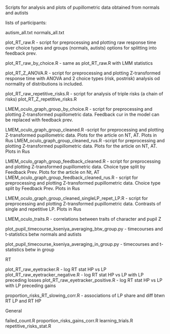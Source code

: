 Scripts for analysis and plots of pupillometric data obtained from normals and autists

lists of participants:

autism_all.txt
normals_all.txt 

plot_RT_raw.R - script for preprocessing and plotting raw response time over 
                choice types and groups (normals, autists) options for splitting
                into feedback prev.

plot_RT_raw_by_choice.R - same as plot_RT_raw.R with LMM statistics

plot_RT_Z_ANOVA.R - script for preprocessing and plotting Z-transformed 
                response time with ANOVA and 2 choice types (risk, postrisk)
                analysis od normality of distributions is included.

plot_RT_raw_repetitive_risks.R - script for analysis of triple risks (a chain of risks)
plot_RT_Z_repetitive_risks.R

LMEM_oculo_graph_group_by_choice.R - script for preprocessing and plotting Z-transformed
                pupillometric data. Feedback cur in the model can be replaced with
                feedback prev.

LMEM_oculo_graph_group_cleaned.R -script for preprocessing and plotting Z-transformed
                pupillometric data. Plots for the article on NT, AT. Plots in Rus 
LMEM_oculo_graph_group_cleaned_rus.R -script for preprocessing and plotting Z-transformed
                pupillometric data. Plots for the article on NT, AT. Plots in Rus 

LMEM_oculo_graph_group_feedback_cleaned.R - script for preprocessing and plotting Z-transformed
                pupillometric data. Choice type split by Feedback Prev. Plots for the article on Nt, AT
LMEM_oculo_graph_group_feedback_cleaned_rus.R - script for preprocessing and plotting Z-transformed
                pupillometric data. Choice type split by Feedback Prev. Plots in Rus

LMEM_oculo_graph_group_cleaned_singleLP_repet_LP.R - script for preprocessing and plotting Z-transformed
                pupillometric data. Contrasts of single and repetitive LP. Plots in Rus

LMEM_oculo_traits.R - correlations between traits of character and pupil Z

plot_pupil_timecourse_kseniya_averaging_btw_group.py - timecourses and t-statistics betw 
               normals and autists

plot_pupil_timecourse_kseniya_averaging_in_group.py - timecourses and t-statistics betw
               in group

RT 

plot_RT_raw_eyetracker.R - log RT stat HP vs LP 
plot_RT_raw_eyetracker_negative.R - log RT stat HP vs LP with LP preceding losses
plot_RT_raw_eyetracker_positive.R - log RT stat HP vs LP with LP preceding gains

proportion_risks_RT_slowing_corr.R - associations of LP share and diff btwn RT LP and RT HP

General

failed_count.R
proportion_risks_gains_corr.R
learning_trials.R
repetitive_risks_stat.R  
